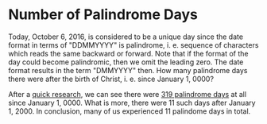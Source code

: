 # Number of Palindrome Days

Today, October 6, 2016, is considered to be a unique day since the date format in terms of "DDMMYYYY" is palindrome, i. e. sequence of characters which reads the same backward or forward. Note that if the format of the day could become palindromic, then we omit the leading zero. The date format results in the term "DMMYYYY" then. How many palindrome days there were after the birth of Christ, i. e. since January 1, 0000?

After a [quick research](number_of_palindrome_days.R), we can see there were [319 palindrome days](palindrome_days.csv) at all since January 1, 0000. What is more, there were 11 such days after January 1, 2000. In conclusion, many of us experienced 11 palindome days in total.
